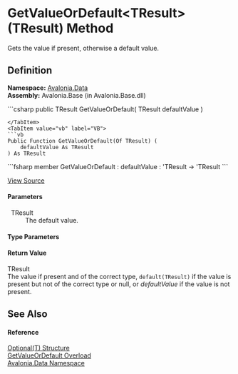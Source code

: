 # GetValueOrDefault&lt;TResult&gt;(TResult) Method


Gets the value if present, otherwise a default value.



## Definition
**Namespace:** <a href="N_Avalonia_Data">Avalonia.Data</a>  
**Assembly:** Avalonia.Base (in Avalonia.Base.dll)

<Tabs groupId="api-code-preview">
<TabItem value="csharp" label="C#">
```csharp
public TResult GetValueOrDefault<TResult>(
	TResult defaultValue
)

```
</TabItem>
<TabItem value="vb" label="VB">
```vb
Public Function GetValueOrDefault(Of TResult) ( 
	defaultValue As TResult
) As TResult
```
</TabItem>
<TabItem value="fsharp" label="F#">
```fsharp
member GetValueOrDefault : 
        defaultValue : 'TResult -> 'TResult 
```
</TabItem>
</Tabs>



<a href="https://github.com/AvaloniaUI/Avalonia/tree/master/src/Avalonia.Base/Data/Optional.cs#L105" title="View the source code">View Source</a>



#### Parameters
<dl><dt>  TResult</dt><dd>The default value.</dd></dl>

#### Type Parameters
<dl><dt /><dd /></dl>

#### Return Value
TResult  
The value if present and of the correct type, `default(TResult)` if the value is present but not of the correct type or null, or *defaultValue* if the value is not present.

## See Also


#### Reference
<a href="T_Avalonia_Data_Optional_1">Optional(T) Structure</a>  
<a href="Overload_Avalonia_Data_Optional_1_GetValueOrDefault">GetValueOrDefault Overload</a>  
<a href="N_Avalonia_Data">Avalonia.Data Namespace</a>  

